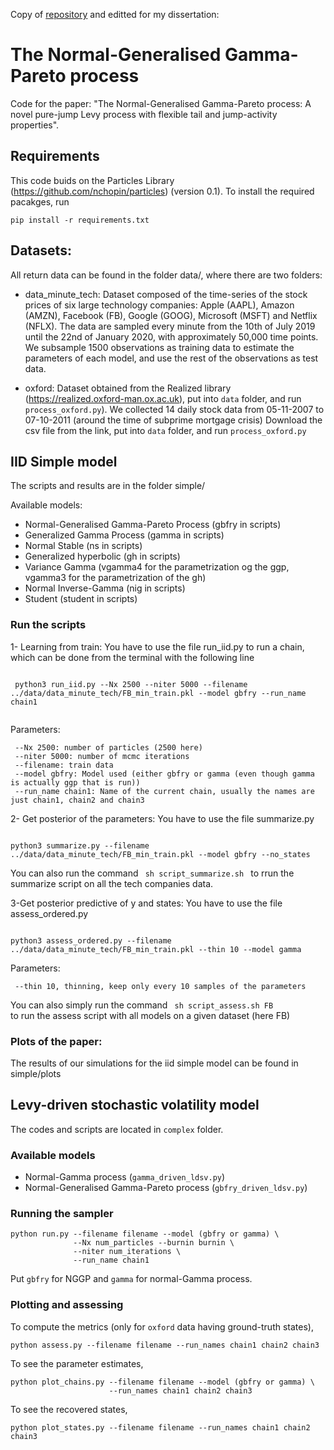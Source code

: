 Copy of [repository](https://github.com/OxCSML-BayesNP/NGGP) and editted for my dissertation:

# The Normal-Generalised Gamma-Pareto process
Code for the paper: "The Normal-Generalised Gamma-Pareto process: A novel pure-jump Levy process with flexible tail and jump-activity properties".

## Requirements
This code buids on the Particles Library (https://github.com/nchopin/particles) (version 0.1).
To install the required pacakges, run
```
pip install -r requirements.txt
```

## Datasets:
All return data can be found in the folder data/, where there are two folders:

  - data_minute_tech: Dataset composed of the time-series of the stock prices of six large technology companies: Apple (AAPL), Amazon (AMZN), Facebook (FB), Google (GOOG), Microsoft (MSFT) and Netflix (NFLX). The data are sampled every minute from the 10th of July 2019 until the 22nd of January 2020, with approximately 50,000 time points. We subsample 1500 observations as training data to estimate the parameters of each model, and use the rest of the observations as test data.

  - oxford: Dataset obtained from the Realized library (https://realized.oxford-man.ox.ac.uk), put into ```data``` folder, and run ```process_oxford.py```). We collected 14 daily stock data from 05-11-2007 to 07-10-2011 (around the time of subprime mortgage crisis) Download the csv file from the link, put into ```data``` folder, and run ```process_oxford.py```

## IID Simple model

The scripts and results are in the folder simple/

Available models:

  - Normal-Generalised Gamma-Pareto Process (gbfry in scripts)
  - Generalized Gamma Process (gamma in scripts)
  - Normal Stable (ns in scripts)
  - Generalized hyperbolic (gh in scripts)
  - Variance Gamma (vgamma4 for the parametrization og the ggp, vgamma3 for the parametrization of the gh)
  - Normal Inverse-Gamma (nig in scripts)
  - Student (student in scripts)

### Run the scripts

1- Learning from train: You have to use the file run_iid.py to run a chain, which can be done from the terminal with the following line

<code>
 python3 run_iid.py --Nx 2500 --niter 5000 --filename ../data/data_minute_tech/FB_min_train.pkl --model gbfry --run_name chain1
 </code>

 Parameters:

     --Nx 2500: number of particles (2500 here)
     --niter 5000: number of mcmc iterations
     --filename: train data
     --model gbfry: Model used (either gbfry or gamma (even though gamma is actually ggp that is run))
     --run_name chain1: Name of the current chain, usually the names are just chain1, chain2 and chain3

2- Get posterior of the parameters: You have to use the file summarize.py

<code>
python3 summarize.py --filename ../data/data_minute_tech/FB_min_train.pkl --model gbfry --no_states
</code>

You can also run the command
<code>
  sh script_summarize.sh
</code>
to rrun the summarize script on all the tech companies data.

3-Get posterior predictive of y and states: You have to use the file assess_ordered.py

<code>
python3 assess_ordered.py --filename ../data/data_minute_tech/FB_min_train.pkl --thin 10 --model gamma
</code>

Parameters:

     --thin 10, thinning, keep only every 10 samples of the parameters

You can also simply run the command
<code>
  sh script_assess.sh FB
</code>
to run the assess script with all models on a given dataset (here FB)

### Plots of the paper:

The results of our simulations for the iid simple model can be found in simple/plots

## Levy-driven stochastic volatility model
The codes and scripts are located in ```complex``` folder.

### Available models
  - Normal-Gamma process (```gamma_driven_ldsv.py```)
  - Normal-Generalised Gamma-Pareto process (```gbfry_driven_ldsv.py```)

### Running the sampler
```
python run.py --filename filename --model (gbfry or gamma) \
              --Nx num_particles --burnin burnin \
              --niter num_iterations \
              --run_name chain1
```
Put ```gbfry``` for NGGP and ```gamma``` for normal-Gamma process.

### Plotting and assessing
To compute the metrics (only for ```oxford``` data having ground-truth states),
```
python assess.py --filename filename --run_names chain1 chain2 chain3
```

To see the parameter estimates,
```
python plot_chains.py --filename filename --model (gbfry or gamma) \
                      --run_names chain1 chain2 chain3
```

To see the recovered states,
```
python plot_states.py --filename filename --run_names chain1 chain2 chain3
```

